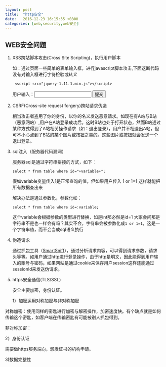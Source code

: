 ```yaml
---
layout: post
title:  "http安全"
date:   2016-12-23 16:15:35 +0800
categories: [web,security,web安全]
---
```


## WEB安全问题 ##

1. XSS跨站脚本攻击(Cross Site Scripting)，执行用户脚本

	如：通过页面一些简单的表单输入框，进行javascript脚本攻击,下面这断代码没有对输入框进行字符检验或转义

	    <script src="jquery-1.11.1.min.js"></script>
    用户输入：<input type="text" id="in">
    	<button id="sub">提交</button>
    	<div id="showIn">
    	</div>
    <script>
    	$(function(){
    		$("#sub").click(function(){
    			console.info(document.cookie)
    			$("#showIn").html($("#in").val());
    		});
    	})
    </script>
	

2. CSRF(Cross-site request forgery)跨站请求伪造 

	相当攻击者盗用了你的身份，以你的名义发送恶意请求。如现在有A站与B站（恶意网站）,用户在A站登录成功后。这时B站也处于打开状态，然而B站通过某种方式得到了A站相关操作请求（如：退出登录），用户并不相退出A站，但可不小心点到了B站的某个图片或按钮之类的。这些图片或按钮就会发送一个退出登录。


3. sql注入（服务器代码漏洞）
	
	服务器sql是通过字符串拼接的方式，如下：

	`select * from table where id="+variable+";`
	
	假如variable变量传入1是正常查询的值，但如果用户传入 1 or
1=1 这样就能把所有数据查出来
	
	解决办法是通过参数化，参数化如：
	
	`select * from table where id=:variable;`
	
	这个variable会根据参数的类型进行替换，如是int那必然是id=1
大家会问那是字符串不是也一样会有吗？其实不会，字符串会被参数化成`1 or 1=1`，这是一个字符串值，而不会当成sql语义执行


4. 伪造请求

	通过抓包工具（[SmartSniff](http://211.162.213.122:9011/www.nirsoft.net/c3pr90ntc0td/utils/smsniff-x64.zip "小巧绿包抓包工具")），通过分析请求内容，可以得到请求参数，请求头等等。如用户通过http进行登录操作，由于http是明文，因此能得到用户输入的账号与密码，如果网站是通过cookie来保存用户session这样还能通过sessionId来发送伪请求。
 
5. https安全通信(TLS/SSL)

	安全主要加密，身份认证。


   1）加密运用对称加密与非对称加密

对称加密：使用同样的密匙进行加密与解密操作，加密速度快。有个缺点就是如何传输这个密匙，如客户端在传输密匙有可能被别人抓包得到。

非对称加密：
 
   2）身份认证   

需要做https服务端向，颁发证书的机构申请。
 
   3)数据完整性

